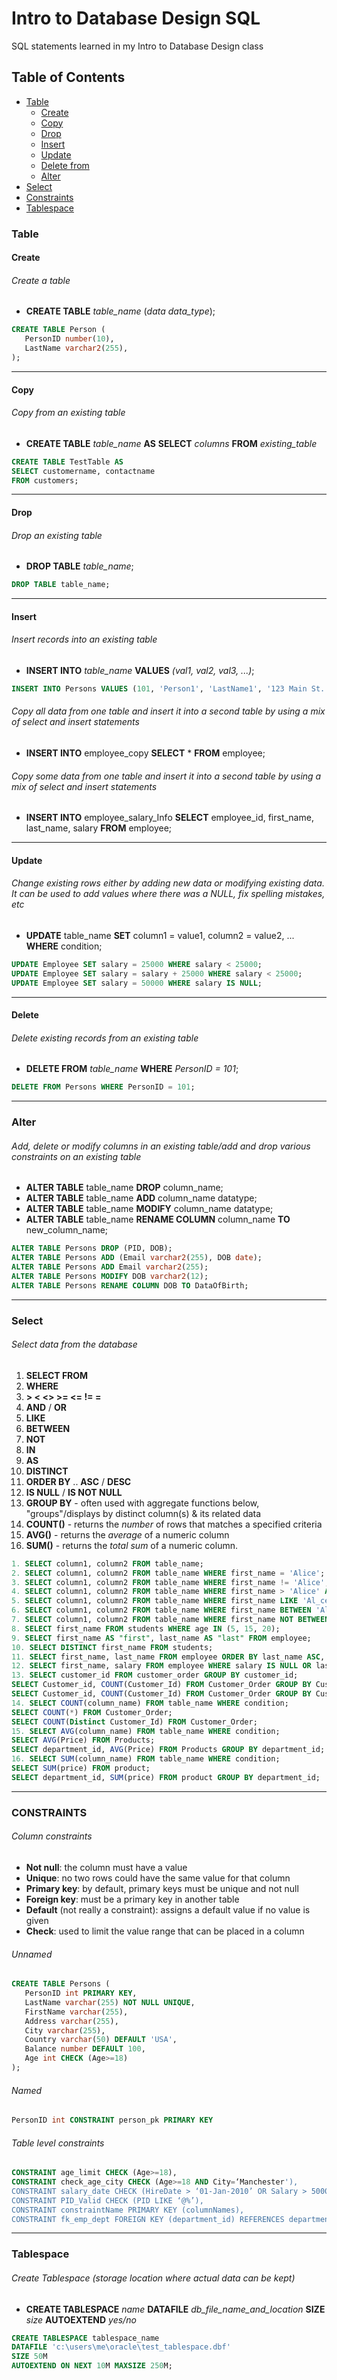 # Intro to Database Design SQL
SQL statements learned in my Intro to Database Design class

## Table of Contents
- [Table](#Table)
   - [Create](#Create)
   - [Copy](#Copy)
   - [Drop](#Drop)
   - [Insert](#Insert)
   - [Update](#Update)
   - [Delete from](#Delete)
   - [Alter](#Alter)
- [Select](#Select)
- [Constraints](#Constraints)
- [Tablespace](#Tablespace)

### Table
#### Create
###### Create a table
- **CREATE TABLE** *table_name* (*data* *data_type*);
```sql
CREATE TABLE Person (
   PersonID number(10),
   LastName varchar2(255),
);
```
---
#### Copy
###### Copy from an existing table
- **CREATE TABLE** *table_name* **AS** **SELECT** *columns* **FROM** *existing_table*
```sql
CREATE TABLE TestTable AS
SELECT customername, contactname
FROM customers;
```
---
#### Drop
###### Drop an existing table
- **DROP TABLE** *table_name*;
```sql
DROP TABLE table_name;
```
---
#### Insert
###### Insert records into an existing table
- **INSERT INTO** *table_name* **VALUES** *(val1, val2, val3, ...)*;

```sql
INSERT INTO Persons VALUES (101, 'Person1', 'LastName1', '123 Main St.', 'Manchester');
```
######  Copy _all_ data from one table and insert it into a second table by using a mix of select and insert statements
- **INSERT INTO** employee_copy **SELECT** * **FROM** employee;

######  Copy _some_ data from one table and insert it into a second table by using a mix of select and insert statements
- **INSERT INTO** employee_salary_Info **SELECT** employee_id, first_name, last_name, salary **FROM** employee;
---
#### Update
######  Change existing rows either by adding new data or modifying existing data. It can be used to add values where there was a NULL, fix spelling mistakes, etc
- **UPDATE** table_name **SET** column1 = value1, column2 = value2, ... **WHERE** condition;
```sql
UPDATE Employee SET salary = 25000 WHERE salary < 25000;
UPDATE Employee SET salary = salary + 25000 WHERE salary < 25000;
UPDATE Employee SET salary = 50000 WHERE salary IS NULL;
```
---
#### Delete
###### Delete existing records from an existing table
- **DELETE FROM** *table_name* **WHERE** *PersonID = 101*;
```sql
DELETE FROM Persons WHERE PersonID = 101;
```
---
### Alter
######  Add, delete or modify columns in an existing table/add and drop various constraints on an existing table
- **ALTER TABLE** table_name **DROP** column_name;
- **ALTER TABLE** table_name **ADD** column_name datatype;
- **ALTER TABLE** table_name **MODIFY** column_name datatype;
- **ALTER TABLE** table_name **RENAME COLUMN** column_name **TO** new_column_name;

```sql
ALTER TABLE Persons DROP (PID, DOB);
ALTER TABLE Persons ADD (Email varchar2(255), DOB date);
ALTER TABLE Persons ADD Email varchar2(255);
ALTER TABLE Persons MODIFY DOB varchar2(12);
ALTER TABLE Persons RENAME COLUMN DOB TO DataOfBirth;
```
---
### Select
###### Select data from the database
1. **SELECT FROM**
2. **WHERE**
3. **> < <> >= <= != =**
4. **AND** / **OR**
5. **LIKE**
6. **BETWEEN**
7. **NOT**
8. **IN**
9. **AS**
10. **DISTINCT**
11. **ORDER BY** .. **ASC** / **DESC**
12. **IS NULL** / **IS NOT NULL**
13. **GROUP BY** - often used with aggregate functions below, "groups"/displays by distinct column(s) & its related data
14. **COUNT()** -  returns the _number_ of rows that matches a specified criteria
15. **AVG()** - returns the _average_ of a numeric column
16. **SUM()** - returns the _total sum_ of a numeric column.

```sql
1. SELECT column1, column2 FROM table_name;
2. SELECT column1, column2 FROM table_name WHERE first_name = 'Alice';
3. SELECT column1, column2 FROM table_name WHERE first_name != 'Alice';
4. SELECT column1, column2 FROM table_name WHERE first_name > 'Alice' AND last_name <= 'Log';
5. SELECT column1, column2 FROM table_name WHERE first_name LIKE 'Al_ce' OR first_name LIKE 'Al%';
6. SELECT column1, column2 FROM table_name WHERE first_name BETWEEN 'Alice' AND 'Mary';
7. SELECT column1, column2 FROM table_name WHERE first_name NOT BETWEEN 'Joe' AND 'Leroy';
8. SELECT first_name FROM students WHERE age IN (5, 15, 20);
9. SELECT first_name AS "first", last_name AS "last" FROM employee;
10. SELECT DISTINCT first_name FROM students;
11. SELECT first_name, last_name FROM employee ORDER BY last_name ASC, first_name DESC;
12. SELECT first_name, salary FROM employee WHERE salary IS NULL OR last_name IS NOT NULL;
13. SELECT customer_id FROM customer_order GROUP BY customer_id;
SELECT Customer_id, COUNT(Customer_Id) FROM Customer_Order GROUP BY Customer_id;
SELECT Customer_id, COUNT(Customer_Id) FROM Customer_Order GROUP BY Customer_id ORDER BY COUNT(Customer_id);
14. SELECT COUNT(column_name) FROM table_name WHERE condition;
SELECT COUNT(*) FROM Customer_Order; 
SELECT COUNT(Distinct Customer_Id) FROM Customer_Order;
15. SELECT AVG(column_name) FROM table_name WHERE condition;
SELECT AVG(Price) FROM Products;
SELECT department_id, AVG(Price) FROM Products GROUP BY department_id;
16. SELECT SUM(column_name) FROM table_name WHERE condition;
SELECT SUM(price) FROM product;
SELECT department_id, SUM(price) FROM product GROUP BY department_id;
```
---
### CONSTRAINTS
###### Column constraints
- **Not null**: the column must have a value
- **Unique**: no two rows could have the same value for that column
- **Primary key**: by default, primary keys must be unique and not null
- **Foreign key**: must be a primary key in another table
- **Default** (not really a constraint): assigns a default value if no value is given
- **Check**: used to limit the value range that can be placed in a column
###### Unnamed
```sql
CREATE TABLE Persons (
   PersonID int PRIMARY KEY,
   LastName varchar(255) NOT NULL UNIQUE,
   FirstName varchar(255),
   Address varchar(255),
   City varchar(255),
   Country varchar(50) DEFAULT 'USA',
   Balance number DEFAULT 100,
   Age int CHECK (Age>=18)
);
```
###### Named
```sql
PersonID int CONSTRAINT person_pk PRIMARY KEY
```
###### Table level constraints
```sql
CONSTRAINT age_limit CHECK (Age>=18),
CONSTRAINT check_age_city CHECK (Age>=18 AND City=‘Manchester'),
CONSTRAINT salary_date CHECK (HireDate > ‘01-Jan-2010’ OR Salary > 5000),
CONSTRAINT PID_Valid CHECK (PID LIKE ‘@%’),
CONSTRAINT constraintName PRIMARY KEY (columnNames),
CONSTRAINT fk_emp_dept FOREIGN KEY (department_id) REFERENCES department(department_id)
```
---
### Tablespace
###### Create Tablespace (storage location where actual data can be kept)
- **CREATE TABLESPACE** *name* **DATAFILE** *db_file_name_and_location* **SIZE** *size* **AUTOEXTEND** *yes/no*
```sql
CREATE TABLESPACE tablespace_name
DATAFILE 'c:\users\me\oracle\test_tablespace.dbf'
SIZE 50M
AUTOEXTEND ON NEXT 10M MAXSIZE 250M;
```

